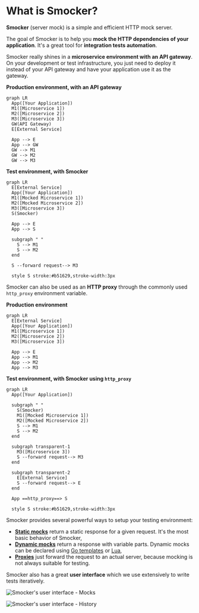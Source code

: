# What is Smocker?

**Smocker** (server mock) is a simple and efficient HTTP mock server.

The goal of Smocker is to help you **mock the HTTP dependencies of your application**. It's a great tool for **integration tests automation**.

Smocker really shines in a **microservice environment with an API gateway**. On your development or test infrastructure, you just need to deploy it instead of your API gateway and have your application use it as the gateway.

<div class="row wrap around-justified">
<div class="text-center figure">

**Production environment, with an API gateway**

```mermaid
graph LR
  App([Your Application])
  M1([Microservice 1])
  M2([Microservice 2])
  M3([Microservice 3])
  GW(API Gateway)
  E[External Service]

  App --> E
  App --> GW
  GW --> M1
  GW --> M2
  GW --> M3
```

</div>
<div class="text-center figure">

**Test environment, with Smocker**

```mermaid
graph LR
  E[External Service]
  App([Your Application])
  M1([Mocked Microservice 1])
  M2([Mocked Microservice 2])
  M3([Microservice 3])
  S(Smocker)

  App --> E
  App --> S

  subgraph " "
    S --> M1
    S --> M2
  end

  S --forward request--> M3

  style S stroke:#b51629,stroke-width:3px
```

</div>
</div>

Smocker can also be used as an **HTTP proxy** through the commonly used `http_proxy` environment variable.

<div class="row wrap around-justified">
<div class="text-center figure">

**Production environment**

```mermaid
graph LR
  E[External Service]
  App([Your Application])
  M1([Microservice 1])
  M2([Microservice 2])
  M3([Microservice 3])

  App --> E
  App --> M1
  App --> M2
  App --> M3
```

</div>
<div class="text-center figure">

**Test environment, with Smocker using `http_proxy`**

```mermaid
graph LR
  App([Your Application])

  subgraph " "
    S(Smocker)
    M1([Mocked Microservice 1])
    M2([Mocked Microservice 2])
    S --> M1
    S --> M2
  end

  subgraph transparent-1
    M3([Microservice 3])
    S --forward request--> M3
  end

  subgraph transparent-2
    E[External Service]
    S --forward request--> E
  end

  App ==http_proxy==> S

  style S stroke:#b51629,stroke-width:3px
```

</div>
</div>

Smocker provides several powerful ways to setup your testing environment:

- [**Static mocks**](/technical-documentation/mock-definition.md#format-of-response-section) return a static response for a given request. It's the most basic behavior of Smocker,
- [**Dynamic mocks**](/technical-documentation/mock-definition.md#format-of-dynamic-response-section) return a response with variable parts. Dynamic mocks can be declared using [Go templates](https://golang.org/pkg/html/template/) or [Lua](https://www.lua.org/),
- [**Proxies**](/technical-documentation/mock-definition.md#format-of-proxy-section) just forward the request to an actual server, because mocking is not always suitable for testing.

Smocker also has a great **user interface** which we use extensively to write tests iteratively.

![Smocker's user interface - Mocks](/screenshots/screenshot-mocks.png)

![Smocker's user interface - History](/screenshots/screenshot-history.png)
